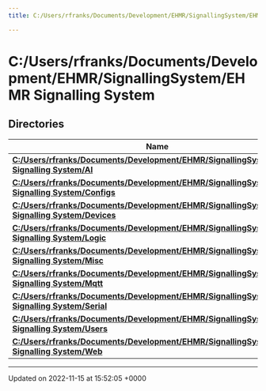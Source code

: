 ```yaml
---
title: C:/Users/rfranks/Documents/Development/EHMR/SignallingSystem/EHMR Signalling System

---
```


# C:/Users/rfranks/Documents/Development/EHMR/SignallingSystem/EHMR Signalling System



## Directories

| Name           |
| -------------- |
| **[C:/Users/rfranks/Documents/Development/EHMR/SignallingSystem/EHMR Signalling System/AI](/SignallingSystem-doc/vb/Files/dir_c94eee4a6c024bf817b0914ed261a446/#dir-c:/users/rfranks/documents/development/ehmr/signallingsystem/ehmr-signalling-system/ai)**  |
| **[C:/Users/rfranks/Documents/Development/EHMR/SignallingSystem/EHMR Signalling System/Configs](/SignallingSystem-doc/vb/Files/dir_ab5363af54f8ef3bb62d5dbdee7542a2/#dir-c:/users/rfranks/documents/development/ehmr/signallingsystem/ehmr-signalling-system/configs)**  |
| **[C:/Users/rfranks/Documents/Development/EHMR/SignallingSystem/EHMR Signalling System/Devices](/SignallingSystem-doc/vb/Files/dir_3c18a1ce60c13d83f5be1a7fa3e9879a/#dir-c:/users/rfranks/documents/development/ehmr/signallingsystem/ehmr-signalling-system/devices)**  |
| **[C:/Users/rfranks/Documents/Development/EHMR/SignallingSystem/EHMR Signalling System/Logic](/SignallingSystem-doc/vb/Files/dir_4fdad2bb8468acc8b4ea69541081aa68/#dir-c:/users/rfranks/documents/development/ehmr/signallingsystem/ehmr-signalling-system/logic)**  |
| **[C:/Users/rfranks/Documents/Development/EHMR/SignallingSystem/EHMR Signalling System/Misc](/SignallingSystem-doc/vb/Files/dir_100752e4646f021f9c75e359aed72fba/#dir-c:/users/rfranks/documents/development/ehmr/signallingsystem/ehmr-signalling-system/misc)**  |
| **[C:/Users/rfranks/Documents/Development/EHMR/SignallingSystem/EHMR Signalling System/Mqtt](/SignallingSystem-doc/vb/Files/dir_3ef305db5f91e3917a6d869b3f50ff0c/#dir-c:/users/rfranks/documents/development/ehmr/signallingsystem/ehmr-signalling-system/mqtt)**  |
| **[C:/Users/rfranks/Documents/Development/EHMR/SignallingSystem/EHMR Signalling System/Serial](/SignallingSystem-doc/vb/Files/dir_7c037ea65c693aa8689d3e9a7b5b23f4/#dir-c:/users/rfranks/documents/development/ehmr/signallingsystem/ehmr-signalling-system/serial)**  |
| **[C:/Users/rfranks/Documents/Development/EHMR/SignallingSystem/EHMR Signalling System/Users](/SignallingSystem-doc/vb/Files/dir_57e3cf831b42a779df2d86b1676a8b65/#dir-c:/users/rfranks/documents/development/ehmr/signallingsystem/ehmr-signalling-system/users)**  |
| **[C:/Users/rfranks/Documents/Development/EHMR/SignallingSystem/EHMR Signalling System/Web](/SignallingSystem-doc/vb/Files/dir_ff5570b1fa57d842a2d5aa9cca222a16/#dir-c:/users/rfranks/documents/development/ehmr/signallingsystem/ehmr-signalling-system/web)**  |






-------------------------------

Updated on 2022-11-15 at 15:52:05 +0000
